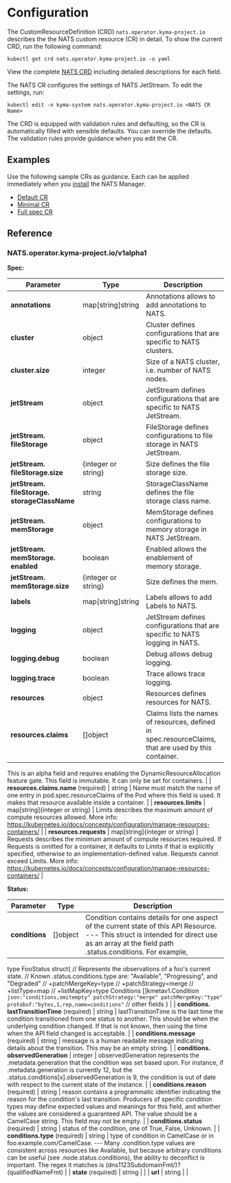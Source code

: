 # Configuration

The CustomResourceDefinition (CRD) `nats.operator.kyma-project.io` describes the the NATS custom resource (CR) in detail.
To show the current CRD, run the following command:

   ```shell
   kubectl get crd nats.operator.kyma-project.io -o yaml
   ```

View the complete [NATS CRD](https://github.com/kyma-project/nats-manager/blob/main/config/crd/bases/operator.kyma-project.io_nats.yaml#L1) including detailed descriptions for each field.

The NATS CR configures the settings of NATS JetStream. To edit the settings, run:

   ```shell
   kubectl edit -n kyma-system nats.operator.kyma-project.io <NATS CR Name>
   ```

The CRD is equipped with validation rules and defaulting, so the CR is automatically filled with sensible defaults. You can override the defaults. The validation rules provide guidance when you edit the CR.

## Examples

Use the following sample CRs as guidance. Each can be applied immediately when you [install](../contributor/installation.md) the NATS Manager.

- [Default CR](https://github.com/kyma-project/nats-manager/blob/main/config/samples/default.yaml#L1)
- [Minimal CR](https://github.com/kyma-project/nats-manager/blob/main/config/samples/minimal.yaml#L1)
- [Full spec CR](https://github.com/kyma-project/nats-manager/blob/main/config/samples/nats-full-spec.yaml#L1)

## Reference

<!-- The table below was generated automatically -->
<!-- Some special tags (html comments) are at the end of lines due to markdown requirements. -->
<!-- The content between "TABLE-START" and "TABLE-END" will be replaced -->

<!-- TABLE-START -->
### NATS.operator.kyma-project.io/v1alpha1

**Spec:**

| Parameter | Type | Description |
| ---- | ----------- | ---- |
| **annotations**  | map\[string\]string | Annotations allows to add annotations to NATS. |
| **cluster**  | object | Cluster defines configurations that are specific to NATS clusters. |
| **cluster.&#x200b;size**  | integer | Size of a NATS cluster, i.e. number of NATS nodes. |
| **jetStream**  | object | JetStream defines configurations that are specific to NATS JetStream. |
| **jetStream.&#x200b;fileStorage**  | object | FileStorage defines configurations to file storage in NATS JetStream. |
| **jetStream.&#x200b;fileStorage.&#x200b;size**  | \{integer or string\} | Size defines the file storage size. |
| **jetStream.&#x200b;fileStorage.&#x200b;storageClassName**  | string | StorageClassName defines the file storage class name. |
| **jetStream.&#x200b;memStorage**  | object | MemStorage defines configurations to memory storage in NATS JetStream. |
| **jetStream.&#x200b;memStorage.&#x200b;enabled**  | boolean | Enabled allows the enablement of memory storage. |
| **jetStream.&#x200b;memStorage.&#x200b;size**  | \{integer or string\} | Size defines the mem. |
| **labels**  | map\[string\]string | Labels allows to add Labels to NATS. |
| **logging**  | object | JetStream defines configurations that are specific to NATS logging in NATS. |
| **logging.&#x200b;debug**  | boolean | Debug allows debug logging. |
| **logging.&#x200b;trace**  | boolean | Trace allows trace logging. |
| **resources**  | object | Resources defines resources for NATS. |
| **resources.&#x200b;claims**  | \[\]object | Claims lists the names of resources, defined in spec.resourceClaims, that are used by this container. 
 This is an alpha field and requires enabling the DynamicResourceAllocation feature gate. 
 This field is immutable. It can only be set for containers. |
| **resources.&#x200b;claims.&#x200b;name** (required) | string | Name must match the name of one entry in pod.spec.resourceClaims of the Pod where this field is used. It makes that resource available inside a container. |
| **resources.&#x200b;limits**  | map\[string\]\{integer or string\} | Limits describes the maximum amount of compute resources allowed. More info: https://kubernetes.io/docs/concepts/configuration/manage-resources-containers/ |
| **resources.&#x200b;requests**  | map\[string\]\{integer or string\} | Requests describes the minimum amount of compute resources required. If Requests is omitted for a container, it defaults to Limits if that is explicitly specified, otherwise to an implementation-defined value. Requests cannot exceed Limits. More info: https://kubernetes.io/docs/concepts/configuration/manage-resources-containers/ |

**Status:**

| Parameter | Type | Description |
| ---- | ----------- | ---- |
| **conditions**  | \[\]object | Condition contains details for one aspect of the current state of this API Resource. --- This struct is intended for direct use as an array at the field path .status.conditions.  For example, 
 type FooStatus struct{ // Represents the observations of a foo's current state. // Known .status.conditions.type are: "Available", "Progressing", and "Degraded" // +patchMergeKey=type // +patchStrategy=merge // +listType=map // +listMapKey=type Conditions []kmetav1.Condition `json:"conditions,omitempty" patchStrategy:"merge" patchMergeKey:"type" protobuf:"bytes,1,rep,name=conditions"` 
 // other fields } |
| **conditions.&#x200b;lastTransitionTime** (required) | string | lastTransitionTime is the last time the condition transitioned from one status to another. This should be when the underlying condition changed.  If that is not known, then using the time when the API field changed is acceptable. |
| **conditions.&#x200b;message** (required) | string | message is a human readable message indicating details about the transition. This may be an empty string. |
| **conditions.&#x200b;observedGeneration**  | integer | observedGeneration represents the .metadata.generation that the condition was set based upon. For instance, if .metadata.generation is currently 12, but the .status.conditions[x].observedGeneration is 9, the condition is out of date with respect to the current state of the instance. |
| **conditions.&#x200b;reason** (required) | string | reason contains a programmatic identifier indicating the reason for the condition's last transition. Producers of specific condition types may define expected values and meanings for this field, and whether the values are considered a guaranteed API. The value should be a CamelCase string. This field may not be empty. |
| **conditions.&#x200b;status** (required) | string | status of the condition, one of True, False, Unknown. |
| **conditions.&#x200b;type** (required) | string | type of condition in CamelCase or in foo.example.com/CamelCase. --- Many .condition.type values are consistent across resources like Available, but because arbitrary conditions can be useful (see .node.status.conditions), the ability to deconflict is important. The regex it matches is (dns1123SubdomainFmt/)?(qualifiedNameFmt) |
| **state** (required) | string |  |
| **url**  | string |  |

<!-- TABLE-END -->
